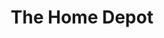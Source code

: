 ---
title: "The Home Depot"
url: /seattle/the-home-depot-aurora-avenue-north/
shop: doityourself
---